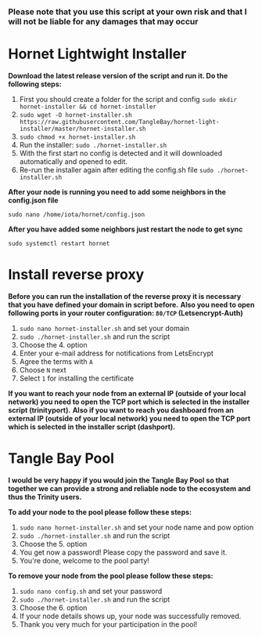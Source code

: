 ### Please note that you use this script at your own risk and that I will not be liable for any damages that may occur ###


# Hornet Lightwight Installer #

**Download the latest release version of the script and run it. Do the following steps:**

1. First you should create a folder for the script and config `sudo mkdir hornet-installer && cd hornet-installer`
2. `sudo wget -O hornet-installer.sh https://raw.githubusercontent.com/TangleBay/hornet-light-installer/master/hornet-installer.sh`
3. `sudo chmod +x hornet-installer.sh`
5. Run the installer: `sudo ./hornet-installer.sh`
6. With the first start no config is detected and it will downloaded automatically and opened to edit.
7. Re-run the installer again after editing the config.sh file `sudo ./hornet-installer.sh`

**After your node is running you need to add some neighbors in the config.json file**

`sudo nano /home/iota/hornet/config.json`

**After you have added some neighbors just restart the node to get sync**

`sudo systemctl restart hornet`


# Install reverse proxy #

**Before you can run the installation of the reverse proxy it is necessary that you have defined your domain in script before.**
**Also you need to open following ports in your router configuration: `80/TCP` (Letsencrypt-Auth)**

1. `sudo nano hornet-installer.sh` and set your domain
2. `sudo ./hornet-installer.sh` and run the script
3. Choose the 4. option
4. Enter your e-mail address for notifications from LetsEncrypt
5. Agree the terms with `A`
6. Choose `N` next
7. Select `1` for installing the certificate

**If you want to reach your node from an external IP (outside of your local network) you need to open the TCP port which is selected in the installer script (trinityport).**
**Also if you want to reach you dashboard from an external IP (outside of your local network) you need to open the TCP port which is selected in the installer script (dashport).**


# Tangle Bay Pool #

**I would be very happy if you would join the Tangle Bay Pool so that together we can provide a strong and reliable node to the ecosystem and thus the Trinity users.**

**To add your node to the pool please follow these steps:**
1. `sudo nano hornet-installer.sh` and set your node name and pow option
2. `sudo ./hornet-installer.sh` and run the script
3. Choose the 5. option
4. You get now a password! Please copy the password and save it.
5. You're done, welcome to the pool party!

**To remove your node from the pool please follow these steps:**
1. `sudo nano config.sh` and set your password
2. `sudo ./hornet-installer.sh` and run the script
3. Choose the 6. option
4. If your node details shows up, your node was successfully removed.
5. Thank you very much for your participation in the pool!